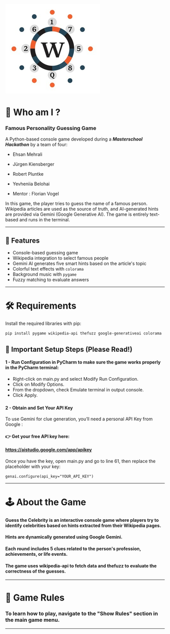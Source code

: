 ![Game Logo](https://github.com/ehsanmehrali/wikiHachathone/blob/main/assets/logo.jpg?raw=true)
# 🧠 Who am I ?
### Famous Personality Guessing Game

A Python-based console game developed during a **_**Masterschool Hackathon**_** by a team of four:

- Ehsan Mehrali
- Jürgen Kiensberger  
- Robert Pluntke
- Yevheniia Belohai  


- Mentor : Florian Vogel

In this game, the player tries to guess the name of a famous person. Wikipedia articles are used as the source of truth, and AI-generated hints are provided via Gemini (Google Generative AI). The game is entirely text-based and runs in the terminal.

---

## 🚀 Features

- Console-based guessing game
- Wikipedia integration to select famous people
- Gemini AI generates five smart hints based on the article's topic
- Colorful text effects with `colorama`
- Background music with `pygame`
- Fuzzy matching to evaluate answers

---

# 🛠 Requirements

Install the required libraries with pip:

```bash
pip install pygame wikipedia-api thefuzz google-generativeai colorama
```

## 🚨 Important Setup Steps (Please Read!)

#### 1 - Run Configuration in PyCharm to make sure the game works properly in the PyCharm terminal:

- Right-click on main.py and select Modify Run Configuration.
- Click on Modify Options.
- From the dropdown, check Emulate terminal in output console.
- Click Apply. 
###
#### 2 - Obtain and Set Your API Key
To use Gemini for clue generation, you’ll need a personal API Key from Google :
#### 👉 Get your free API key here:
#### https://aistudio.google.com/app/apikey

Once you have the key, open main.py and go to line 61, then replace the placeholder with your key:
```
genai.configure(api_key="YOUR_API_KEY")
```
---

# 🕹️ About the Game
#### Guess the Celebrity is an interactive console game where players try to identify celebrities based on hints extracted from their Wikipedia pages.
#### Hints are dynamically generated using Google Gemini.
#### Each round includes 5 clues related to the person's profession, achievements, or life events.
#### The game uses wikipedia-api to fetch data and thefuzz to evaluate the correctness of the guesses.

---
# 📜 Game Rules
### To learn how to play, navigate to the "Show Rules" section in the main game menu.


---